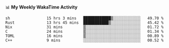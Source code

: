 <!--
**stamp711/stamp711** is a ✨ _special_ ✨ repository because its `README.md` (this file) appears on your GitHub profile.

Here are some ideas to get you started:

- 🔭 I’m currently working on ...
- 🌱 I’m currently learning ...
- 👯 I’m looking to collaborate on ...
- 🤔 I’m looking for help with ...
- 💬 Ask me about ...
- 📫 How to reach me: ...
- 😄 Pronouns: ...
- ⚡ Fun fact: ...
-->

📊 **My Weekly WakaTime Activity**

<!--START_SECTION:waka-->

```text
sh                15 hrs 3 mins   ████████████▒░░░░░░░░░░░░   49.70 %
Rust              13 hrs 45 mins  ███████████▒░░░░░░░░░░░░░   45.42 %
Nix               31 mins         ▒░░░░░░░░░░░░░░░░░░░░░░░░   01.72 %
C                 24 mins         ▒░░░░░░░░░░░░░░░░░░░░░░░░   01.34 %
TOML              16 mins         ▒░░░░░░░░░░░░░░░░░░░░░░░░   00.89 %
C++               9 mins          ░░░░░░░░░░░░░░░░░░░░░░░░░   00.52 %
```

<!--END_SECTION:waka-->
